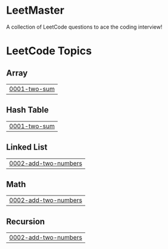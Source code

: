 # LeetMaster
A collection of LeetCode questions to ace the coding interview!
<!---LeetCode Topics Start-->
# LeetCode Topics
## Array
|  |
| ------- |
| [0001-two-sum](https://github.com/MLM-Dev/LeetMaster/tree/master/0001-two-sum) |
## Hash Table
|  |
| ------- |
| [0001-two-sum](https://github.com/MLM-Dev/LeetMaster/tree/master/0001-two-sum) |
## Linked List
|  |
| ------- |
| [0002-add-two-numbers](https://github.com/MLM-Dev/LeetMaster/tree/master/0002-add-two-numbers) |
## Math
|  |
| ------- |
| [0002-add-two-numbers](https://github.com/MLM-Dev/LeetMaster/tree/master/0002-add-two-numbers) |
## Recursion
|  |
| ------- |
| [0002-add-two-numbers](https://github.com/MLM-Dev/LeetMaster/tree/master/0002-add-two-numbers) |
<!---LeetCode Topics End-->
